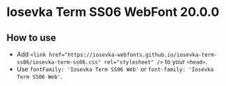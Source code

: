# Iosevka Term SS06 WebFont 20.0.0

## How to use

- Add `<link href="https://iosevka-webfonts.github.io/iosevka-term-ss06/iosevka-term-ss06.css" rel="stylesheet" />` to your `<head>`.
- Use `fontFamily: 'Iosevka Term SS06 Web'` or `font-family: 'Iosevka Term SS06 Web'`.
